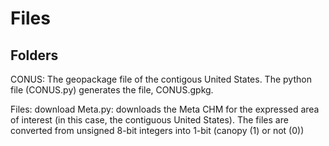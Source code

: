 # Files

## Folders
CONUS: The geopackage file of the contigous United States. The python file (CONUS.py) generates the file, CONUS.gpkg.

Files:
download Meta.py: downloads the Meta CHM for the expressed area of interest (in this case, the contiguous United States). The files are converted from unsigned 8-bit integers into 1-bit (canopy (1) or not (0))
